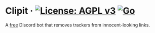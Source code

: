 # Clipit &middot; [![License: AGPL v3](https://img.shields.io/badge/License-AGPL%20v3-blue.svg)](https://www.gnu.org/licenses/agpl-3.0) [![Go](https://github.com/carnivorecookies/Clipit/actions/workflows/go.yml/badge.svg)](https://github.com/carnivorecookies/Clipit/actions/workflows/go.yml)

A [free](https://www.gnu.org/philosophy/free-sw.en.html) Discord bot that removes trackers from innocent-looking links.
